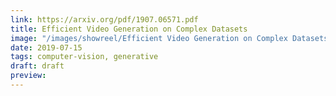```yaml
---
link: https://arxiv.org/pdf/1907.06571.pdf
title: Efficient Video Generation on Complex Datasets
image: "/images/showreel/Efficient Video Generation on Complex Datasets.jpg"
date: 2019-07-15
tags: computer-vision, generative
draft: draft
preview:
---
```



